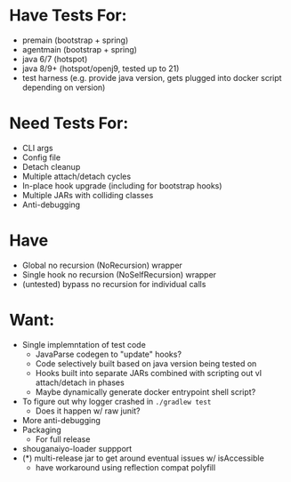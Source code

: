 # Have Tests For:

* premain (bootstrap + spring)
* agentmain (bootstrap + spring)
* java 6/7 (hotspot)
* java 8/9+ (hotspot/openj9, tested up to 21)
* test harness (e.g. provide java version, gets plugged into docker script depending on version)

# Need Tests For:

* CLI args
* Config file
* Detach cleanup
* Multiple attach/detach cycles
* In-place hook upgrade (including for bootstrap hooks)
* Multiple JARs with colliding classes
* Anti-debugging

# Have
* Global no recursion (NoRecursion) wrapper
* Single hook no recursion (NoSelfRecursion) wrapper
* (untested) bypass no recursion for individual calls

# Want:

* Single implemntation of test code
    * JavaParse codegen to "update" hooks?
    * Code selectively built based on java version being tested on
    * Hooks built into separate JARs combined with scripting out vl attach/detach in phases
    * Maybe dynamically generate docker entrypoint shell script?
* To figure out why logger crashed in `./gradlew test`
    * Does it happen w/ raw junit?
* More anti-debugging
* Packaging
    * For full release
* shouganaiyo-loader suppport
* (*) multi-release jar to get around eventual issues w/ isAccessible
    * have workaround using reflection compat polyfill
